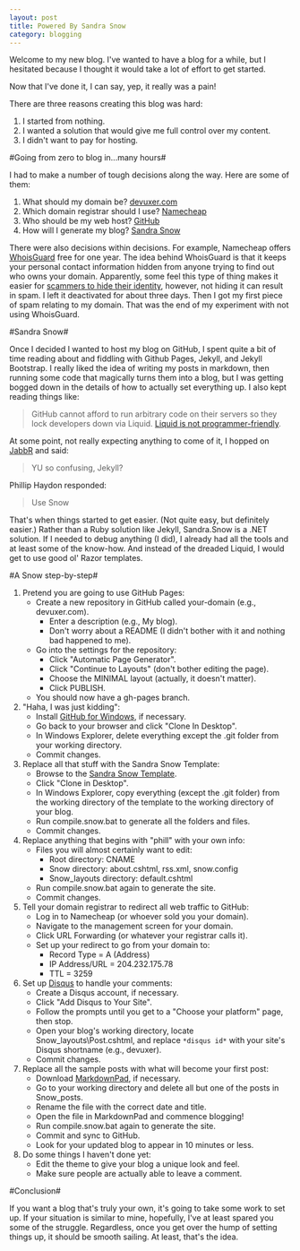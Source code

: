 ```yaml
---
layout: post
title: Powered By Sandra Snow
category: blogging
---
```


Welcome to my new blog. I've wanted to have a blog for a while, but I hesitated because I thought it would take a lot of effort to get started.

Now that I've done it, I can say, yep, it really was a pain!

There are three reasons creating this blog was hard:

1. I started from nothing.
2. I wanted a solution that would give me full control over my content.
3. I didn't want to pay for hosting.

#Going from zero to blog in...many hours#

I had to make a number of tough decisions along the way. Here are some of them:

1. What should my domain be? [devuxer.com](http://www.devuxer.com) 
2. Which domain registrar should I use? [Namecheap](https://www.namecheap.com/)
3. Who should be my web host? [GitHub](https://github.com/)
4. How will I generate my blog? [Sandra Snow](https://github.com/Sandra/Sandra.Snow)

There were also decisions within decisions. For example, Namecheap offers [WhoisGuard](http://www.whoisguard.com/) free for one year. The idea behind WhoisGuard is that it keeps your personal contact information hidden from anyone trying to find out who owns your domain. Apparently, some feel this type of thing makes it easier for [scammers to hide their identity](http://www.hostingdiscussion.com/domain-name-issues/10374-why-should-we-pay-whois-guard.html), however, not hiding it can result in spam. I left it deactivated for about three days. Then I got my first piece of spam relating to my domain. That was the end of my experiment with not using WhoisGuard.

#Sandra Snow#

Once I decided I wanted to host my blog on GitHub, I spent quite a bit of time reading about and fiddling with Github Pages, Jekyll, and Jekyll Bootstrap. I really liked the idea of writing my posts in markdown, then running some code that magically turns them into a blog, but I was getting bogged down in the details of how to actually set everything up. I also kept reading things like:

> GitHub cannot afford to run arbitrary code on their servers so they lock developers down via Liquid. [Liquid is not programmer-friendly](http://jekyllbootstrap.com/usage/jekyll-quick-start.html).

At some point, not really expecting anything to come of it, I hopped on [JabbR](https://jabbr.net/) and said:

> YU so confusing, Jekyll?

Phillip Haydon responded:

> Use Snow 

That's when things started to get easier. (Not quite easy, but definitely easier.) Rather than a Ruby solution like Jekyll, Sandra.Snow is a .NET solution. If I needed to debug anything (I did), I already had all the tools and at least some of the know-how. And instead of the dreaded Liquid, I would get to use good ol' Razor templates.

#A Snow step-by-step#

1. Pretend you are going to use GitHub Pages:
    * Create a new repository in GitHub called your-domain (e.g., devuxer.com).
        * Enter a description (e.g., My blog).
        * Don't worry about a README (I didn't bother with it and nothing bad happened to me).
    * Go into the settings for the repository:
        * Click "Automatic Page Generator".
        * Click "Continue to Layouts" (don't bother editing the page).
        * Choose the MINIMAL layout (actually, it doesn't matter).
        * Click PUBLISH.
    * You should now have a gh-pages branch.
2. "Haha, I was just kidding":
    * Install [GitHub for Windows](http://windows.github.com/), if necessary.
    * Go back to your browser and click "Clone In Desktop".
    * In Windows Explorer, delete everything except the .git folder from your working directory.
    * Commit changes.
3. Replace all that stuff with the Sandra Snow Template:
    * Browse to the [Sandra Snow Template](https://github.com/Sandra/Sandra.Snow.SnowTemplate).
    * Click "Clone in Desktop".
    * In Windows Explorer, copy everything (except the .git folder) from the working directory of the template to the working directory of your blog.
    * Run compile.snow.bat to generate all the folders and files.
    * Commit changes.
4. Replace anything that begins with "phill" with your own info:
    * Files you will almost certainly want to edit:
        * Root directory: CNAME
        * Snow directory: about.cshtml, rss.xml, snow.config
        * Snow\_layouts directory: default.cshtml
    * Run compile.snow.bat again to generate the site.
    * Commit changes.
5. Tell your domain registrar to redirect all web traffic to GitHub:
    * Log in to Namecheap (or whoever sold you your domain).
    * Navigate to the management screen for your domain.
    * Click URL Forwarding (or whatever your registrar calls it).
    * Set up your redirect to go from your domain to:
        * Record Type = A (Address)
        * IP Address/URL = 204.232.175.78
        * TTL = 3259
6. Set up [Disqus](http://disqus.com/) to handle your comments:
    * Create a Disqus account, if necessary.
    * Click "Add Disqus to Your Site".
    * Follow the prompts until you get to a "Choose your platform" page, then stop.
    * Open your blog's working directory, locate Snow\_layouts\Post.cshtml, and replace `*disqus id*` with your site's Disqus shortname (e.g., devuxer).
    * Commit changes.
7. Replace all the sample posts with what will become your first post:
    * Download [MarkdownPad](http://markdownpad.com/), if necessary.
    * Go to your working directory and delete all but one of the posts in Snow\_posts.
    * Rename the file with the correct date and title.
    * Open the file in MarkdownPad and commence blogging!
    * Run compile.snow.bat again to generate the site.
    * Commit and sync to GitHub.
    * Look for your updated blog to appear in 10 minutes or less.
8. Do some things I haven't done yet:
    * Edit the theme to give your blog a unique look and feel.
    * Make sure people are actually able to leave a comment.


#Conclusion#

If you want a blog that's truly your own, it's going to take some work to set up. If your situation is similar to mine, hopefully, I've at least spared you some of the struggle. Regardless, once you get over the hump of setting things up, it should be smooth sailing. At least, that's the idea.